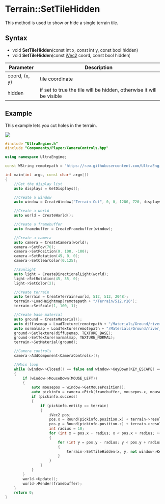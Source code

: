 # Terrain::SetTileHidden

This method is used to show or hide a single terrain tile.

## Syntax

- void **SetTileHidden**(const int x, const int y, const bool hidden)
- void **SetTileHidden**(const [iVec2](iVec2.md) coord, const bool hidden)

| Parameter | Description |
|---|---|
| coord, (x, y) | tile coordinate |
| hidden | if set to true the tile will be hidden, otherwise it will be visible |

## Example

This example lets you cut holes in the terrain.

![](https://raw.githubusercontent.com/UltraEngine/Documentation/master/Images/terrain_settilehidden.jpg)

```c++
#include "UltraEngine.h"
#include "Components/Player/CameraControls.hpp"

using namespace UltraEngine;

const WString remotepath = "https://raw.githubusercontent.com/UltraEngine/Documentation/master/Assets";

int main(int argc, const char* argv[])
{
    //Get the display list
    auto displays = GetDisplays();

    //Create a window
    auto window = CreateWindow("Terrain Cut", 0, 0, 1280, 720, displays[0], WINDOW_CENTER | WINDOW_TITLEBAR);

    //Create a world
    auto world = CreateWorld();

    //Create a framebuffer
    auto framebuffer = CreateFramebuffer(window);

    //Create a camera
    auto camera = CreateCamera(world);
    camera->SetFov(70);
    camera->SetPosition(0, 100, -100);
    camera->SetRotation(45, 0, 0);
    camera->SetClearColor(0.125);

    //Sunlight
    auto light = CreateDirectionalLight(world);
    light->SetRotation(45, 35, 0);
    light->SetColor(2);

    //Create terrain
    auto terrain = CreateTerrain(world, 512, 512, 2048);
    terrain->LoadHeightmap(remotepath + "/Terrain/512.r16");
    terrain->SetScale(1, 100, 1);

    //Create base material
    auto ground = CreateMaterial();
    auto diffusemap = LoadTexture(remotepath + "/Materials/Ground/river_small_rocks_diff_2k.dds");
    auto normalmap = LoadTexture(remotepath + "/Materials/Ground/river_small_rocks_nor_gl_2k.dds");
    ground->SetTexture(diffusemap, TEXTURE_BASE);
    ground->SetTexture(normalmap, TEXTURE_NORMAL);
    terrain->SetMaterial(ground);

    //Camera controls
    camera->AddComponent<CameraControls>();

    //Main loop
    while (window->Closed() == false and window->KeyDown(KEY_ESCAPE) == false)
    {
        if (window->MouseDown(MOUSE_LEFT))
        {
            auto mousepos = window->GetMousePosition();
            auto pickinfo = camera->Pick(framebuffer, mousepos.x, mousepos.y);
            if (pickinfo.success)
            {
                if (pickinfo.entity == terrain)
                {
                    iVec2 pos;
                    pos.x = Round(pickinfo.position.x) + terrain->resolution.x / 2;
                    pos.y = Round(pickinfo.position.z) + terrain->resolution.y / 2;
                    int radius = 10;
                    for (int x = pos.x - radius; x < pos.x + radius; ++x)
                    {
                        for (int y = pos.y - radius; y < pos.y + radius; ++y)
                        {
                            terrain->SetTileHidden(x, y, not window->KeyDown(KEY_CONTROL));
                        }
                    }
                }
            }
        }
        world->Update();
        world->Render(framebuffer);
    }
    return 0;
}
```
